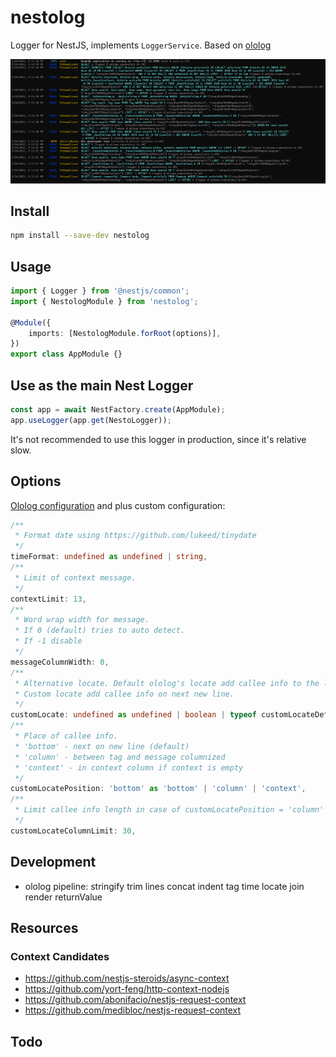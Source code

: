 # nestolog

Logger for NestJS, implements `LoggerService`. Based on [ololog](https://github.com/xpl/ololog)

<a target="_blank" href="https://raw.githubusercontent.com/unlight/nestolog/master/screenshots/a-1673.png"><img src="https://raw.githubusercontent.com/unlight/nestolog/master/screenshots/a-0830.png"></img></a>

## Install

```sh
npm install --save-dev nestolog

```

## Usage

```ts
import { Logger } from '@nestjs/common';
import { NestologModule } from 'nestolog';

@Module({
    imports: [NestologModule.forRoot(options)],
})
export class AppModule {}
```

## Use as the main Nest Logger

```ts
const app = await NestFactory.create(AppModule);
app.useLogger(app.get(NestoLogger));
```

It's not recommended to use this logger in production, since it's relative slow.

## Options

[Ololog configuration](https://github.com/xpl/ololog#configuration) and plus custom configuration:

```ts
/**
 * Format date using https://github.com/lukeed/tinydate
 */
timeFormat: undefined as undefined | string,
/**
 * Limit of context message.
 */
contextLimit: 13,
/**
 * Word wrap width for message.
 * If 0 (default) tries to auto detect.
 * If -1 disable
 */
messageColumnWidth: 0,
/**
 * Alternative locate. Default ololog's locate add callee info to the last non-empty string
 * Custom locate add callee info on next new line.
 */
customLocate: undefined as undefined | boolean | typeof customLocateDefault,
/**
 * Place of callee info.
 * 'bottom' - next on new line (default)
 * 'column' - between tag and message columnized
 * 'context' - in context column if context is empty
 */
customLocatePosition: 'bottom' as 'bottom' | 'column' | 'context',
/**
 * Limit callee info length in case of customLocatePosition = 'column'
 */
customLocateColumnLimit: 30,
```

## Development

-   ololog pipeline: stringify trim lines concat indent tag time locate join render returnValue

## Resources

### Context Candidates

-   https://github.com/nestjs-steroids/async-context
-   https://github.com/yort-feng/http-context-nodejs
-   https://github.com/abonifacio/nestjs-request-context
-   https://github.com/medibloc/nestjs-request-context

## Todo
